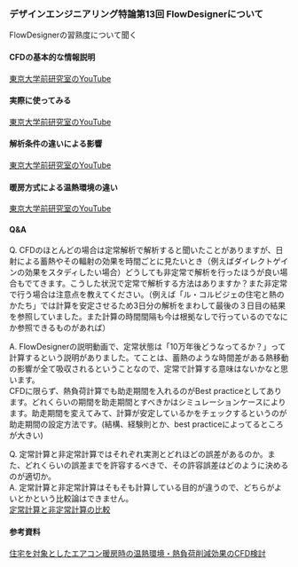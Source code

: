 ### デザインエンジニアリング特論第13回 FlowDesignerについて  
FlowDesignerの習熟度について聞く  

#### CFDの基本的な情報説明  
[東京大学前研究室のYouTube](https://www.youtube.com/watch?v=WoiIEf70N6w)  

#### 実際に使ってみる  
[東京大学前研究室のYouTube](https://www.youtube.com/watch?v=ALyo78mboBM)  

#### 解析条件の違いによる影響  
[東京大学前研究室のYouTube](https://www.youtube.com/watch?v=T-ZjrcN4G0Q) 

#### 暖房方式による温熱環境の違い  
[東京大学前研究室のYouTube](https://www.youtube.com/watch?v=UfaVx72fb6E) 

#### Q&A  
Q. CFDのほとんどの場合は定常解析で解析すると聞いたことがありますが、日射による蓄熱やその輻射の効果を時間ごとに見たいとき（例えばダイレクトゲインの効果をスタディしたい場合）どうしても非定常で解析を行ったほうが良い場合もでてきます。こうした状況で定常で解析する方法はありますか？また非定常で行う場合は注意点を教えてください。（例えば「ル・コルビジェの住宅と熱のかたち」では計算を安定させるため3日分の解析をまわして最後の３日目の結果を参照していました。また計算の時間間隔も今は根拠なしで行っているのでなにか参照できるものがあれば）  

A. FlowDesignerの説明動画で、定常状態は「10万年後どうなってるか？」って計算するという説明がありました。てことは、蓄熱のような時間差がある熱移動の影響が全て吸収されるということなので、定常で計算する意味はないかなと思います。  
CFDに限らず、熱負荷計算でも助走期間を入れるのがBest practiceとしてあります。どれくらいの期間を助走期間とすべきかはシミュレーションケースによります。助走期間を変えてみて、計算が安定しているかをチェックするというのが助走期間の設定方法です。(結構、経験則とか、best practiceによってるところが大きい)  

Q. 定常計算と非定常計算ではそれぞれ実測とどれほどの誤差があるのか。また、どれくらいの誤差までを許容するべきで、その許容誤差はどのように決めるのが適切か。  
A. 定常計算と非定常計算はそもそも計算している目的が違うので、どちらがよいとかという比較論はできません。  
[定常計算と非定常計算の比較](https://www.cradle.co.jp/media/column/a229)    


#### 参考資料  
[住宅を対象としたエアコン暖房時の温熱環境・熱負荷削減効果のCFD検討](https://www.youtube.com/watch?v=ldajpv-Ba44)  
